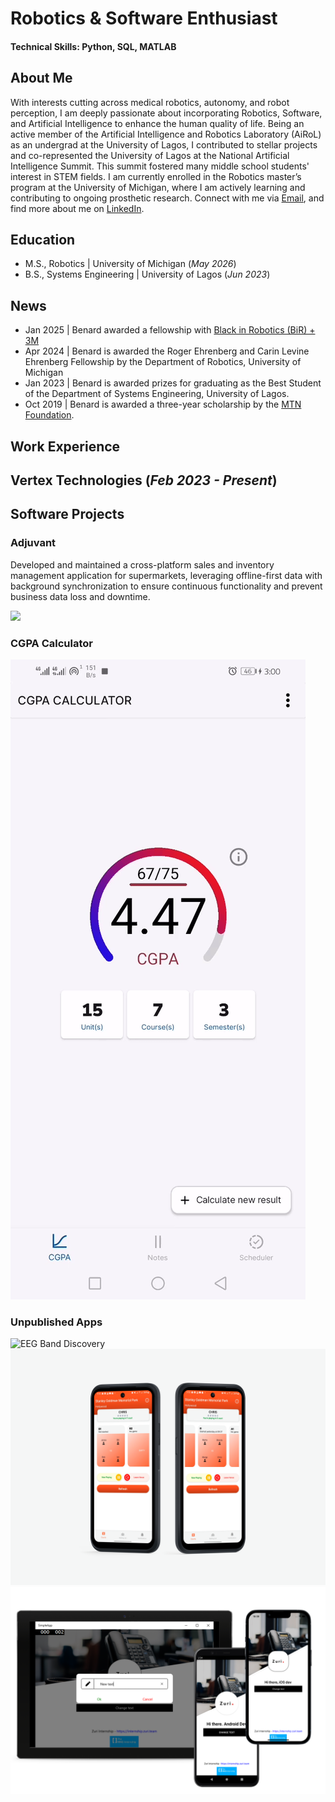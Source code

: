 # Robotics & Software Enthusiast

#### Technical Skills: Python, SQL, MATLAB

## About Me
With interests cutting across medical robotics, autonomy, and robot perception, I am deeply passionate about incorporating Robotics, Software, and Artificial Intelligence to enhance the human quality of life. Being an active member of the Artificial Intelligence and Robotics Laboratory (AiRoL) as an undergrad at the University of Lagos, I contributed to stellar projects and co-represented the University of Lagos at the National Artificial Intelligence Summit. This summit fostered many middle school students' interest in STEM fields. I am currently enrolled in the Robotics master’s program at the University of Michigan, where I am actively learning and contributing to ongoing prosthetic research. Connect with me via [Email](mailto:adbenard@umich.edu), and find more about me on [LinkedIn](https://www.linkedin.com/in/benard-adewole/).

## Education							       		
- M.S., Robotics	          | University of Michigan (_May 2026_)	 			        		
- B.S., Systems Engineering | University of Lagos (_Jun 2023_)

## News							       		
- Jan 2025 | Benard awarded a fellowship with [Black in Robotics (BiR) + 3M](https://blackinrobotics.org/bir-3m-ms-student-tuition-fellowship)
- Apr 2024 | Benard is awarded the Roger Ehrenberg and Carin Levine Ehrenberg Fellowship by the Department of Robotics, University of Michigan
- Jan 2023 | Benard is awarded prizes for graduating as the Best Student of the Department of Systems Engineering, University of Lagos.
- Oct 2019 | Benard is awarded a three-year scholarship by the [MTN Foundation](https://www.mtn.ng/scholarships/).

## Work Experience
**Vertex Technologies (_Feb 2023 - Present_)**
- 



## Software Projects
### Adjuvant

Developed and maintained a cross-platform sales and inventory management application for supermarkets, leveraging offline-first data with background synchronization to ensure continuous functionality and prevent business data loss and downtime.

![](/assets/img/UWP_screenshot.png)

### CGPA Calculator

![EEG Band Discovery](/assets/img/calculator.gif)

### Unpublished Apps

![EEG Band Discovery](/assets/img/Estudiar.png)
![EEG Band Discovery](/assets/img/PickleBall.png)
![EEG Band Discovery](/assets/img/crossplatform.png)

